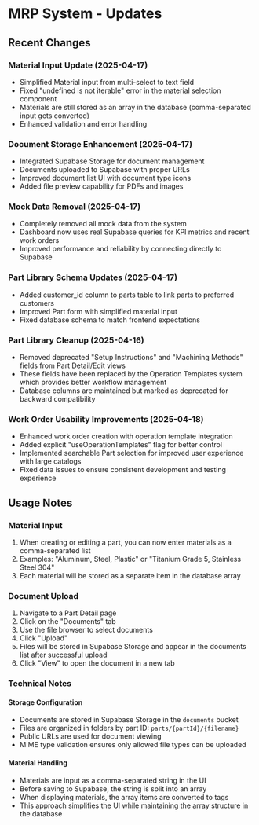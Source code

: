 
# MRP System - Updates

## Recent Changes

### Material Input Update (2025-04-17)
- Simplified Material input from multi-select to text field
- Fixed "undefined is not iterable" error in the material selection component
- Materials are still stored as an array in the database (comma-separated input gets converted)
- Enhanced validation and error handling

### Document Storage Enhancement (2025-04-17)
- Integrated Supabase Storage for document management
- Documents uploaded to Supabase with proper URLs
- Improved document list UI with document type icons
- Added file preview capability for PDFs and images

### Mock Data Removal (2025-04-17)
- Completely removed all mock data from the system
- Dashboard now uses real Supabase queries for KPI metrics and recent work orders
- Improved performance and reliability by connecting directly to Supabase

### Part Library Schema Updates (2025-04-17)
- Added customer_id column to parts table to link parts to preferred customers
- Improved Part form with simplified material input
- Fixed database schema to match frontend expectations

### Part Library Cleanup (2025-04-16)
- Removed deprecated "Setup Instructions" and "Machining Methods" fields from Part Detail/Edit views
- These fields have been replaced by the Operation Templates system which provides better workflow management
- Database columns are maintained but marked as deprecated for backward compatibility

### Work Order Usability Improvements (2025-04-18)
- Enhanced work order creation with operation template integration
- Added explicit "useOperationTemplates" flag for better control
- Implemented searchable Part selection for improved user experience with large catalogs
- Fixed data issues to ensure consistent development and testing experience

## Usage Notes

### Material Input
1. When creating or editing a part, you can now enter materials as a comma-separated list
2. Examples: "Aluminum, Steel, Plastic" or "Titanium Grade 5, Stainless Steel 304"
3. Each material will be stored as a separate item in the database array

### Document Upload
1. Navigate to a Part Detail page
2. Click on the "Documents" tab
3. Use the file browser to select documents
4. Click "Upload"
5. Files will be stored in Supabase Storage and appear in the documents list after successful upload
6. Click "View" to open the document in a new tab

### Technical Notes

#### Storage Configuration
- Documents are stored in Supabase Storage in the `documents` bucket
- Files are organized in folders by part ID: `parts/{partId}/{filename}`
- Public URLs are used for document viewing
- MIME type validation ensures only allowed file types can be uploaded

#### Material Handling
- Materials are input as a comma-separated string in the UI
- Before saving to Supabase, the string is split into an array
- When displaying materials, the array items are converted to tags
- This approach simplifies the UI while maintaining the array structure in the database
